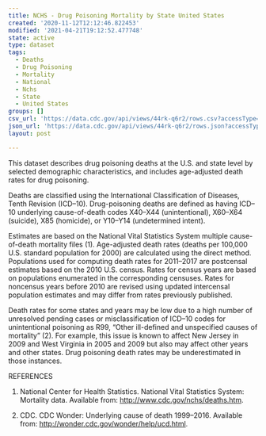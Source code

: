 ```yaml
---
title: NCHS - Drug Poisoning Mortality by State United States
created: '2020-11-12T12:12:46.822453'
modified: '2021-04-21T19:12:52.477748'
state: active
type: dataset
tags:
  - Deaths
  - Drug Poisoning
  - Mortality
  - National
  - Nchs
  - State
  - United States
groups: []
csv_url: 'https://data.cdc.gov/api/views/44rk-q6r2/rows.csv?accessType=DOWNLOAD'
json_url: 'https://data.cdc.gov/api/views/44rk-q6r2/rows.json?accessType=DOWNLOAD'
layout: post

---
```

This dataset describes drug poisoning deaths at the U.S. and state level by selected demographic characteristics, and includes age-adjusted death rates for drug poisoning. 

Deaths are classified using the International Classification of Diseases, Tenth Revision (ICD–10). Drug-poisoning deaths are defined as having ICD–10 underlying cause-of-death codes X40–X44 (unintentional), X60–X64 (suicide), X85 (homicide), or Y10–Y14 (undetermined intent).

Estimates are based on the National Vital Statistics System multiple cause-of-death mortality files (1). Age-adjusted death rates (deaths per 100,000 U.S. standard population for 2000) are calculated using the direct method. Populations used for computing death rates for 2011–2017 are postcensal estimates based on the 2010 U.S. census. Rates for census years are based on populations enumerated in the corresponding censuses. Rates for noncensus years before 2010 are revised using updated intercensal population estimates and may differ from rates previously published.

Death rates for some states and years may be low due to a high number of unresolved pending cases or misclassification of ICD–10 codes for unintentional poisoning as R99, “Other ill-defined and unspecified causes of mortality” (2). For example, this issue is known to affect New Jersey in 2009 and West Virginia in 2005 and 2009 but also may affect other years and other states. Drug poisoning death rates may be underestimated in those instances.

REFERENCES
1. National Center for Health Statistics. National Vital Statistics System: Mortality data. Available from: http://www.cdc.gov/nchs/deaths.htm.

2. CDC. CDC Wonder: Underlying cause of death 1999–2016. Available from: http://wonder.cdc.gov/wonder/help/ucd.html.
